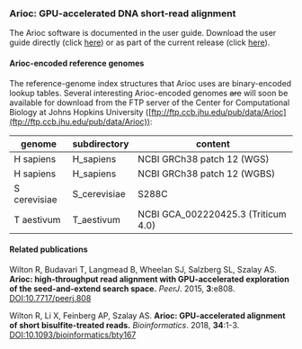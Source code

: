 ### Arioc:  GPU-accelerated DNA short-read alignment

The Arioc software is documented in the user guide.  Download the user guide directly (click [here](https://github.com/RWilton/Arioc/blob/master/Arioc.guide.pdf "Arioc user guide")) or as part of the current release (click [here](https://github.com/RWilton/Arioc/releases "Arioc releases")).

#### Arioc-encoded reference genomes
The reference-genome index structures that Arioc uses are binary-encoded lookup tables. Several interesting Arioc-encoded genomes ~~are~~ will soon be available for download from the FTP server of the Center for Computational Biology at Johns Hopkins University ([ftp://ftp.ccb.jhu.edu/pub/data/Arioc](ftp://ftp.ccb.jhu.edu/pub/data/Arioc)):

| genome | subdirectory | content |
|-|-|-|
| H sapiens | H_sapiens | NCBI GRCh38 patch 12 (WGS) |
| H sapiens | H_sapiens | NCBI GRCh38 patch 12 (WGBS) |
| S cerevisiae | S_cerevisiae | S288C |
| T aestivum | T_aestivum | NCBI GCA_002220425.3 (Triticum 4.0) |

#### Related publications
Wilton R, Budavari T, Langmead B, Wheelan SJ, Salzberg SL, Szalay AS.  **Arioc: high-throughput read alignment with GPU-accelerated exploration of the seed-and-extend search space.**  *PeerJ*. 2015, **3**:e808. [DOI:10.7717/peerj.808](https://doi.org/10.7717/peerj.808)

Wilton R, Li X, Feinberg AP, Szalay AS.  **Arioc: GPU-accelerated alignment of short bisulfite-treated reads.**  *Bioinformatics*. 2018, **34**:1-3. [DOI:10.1093/bioinformatics/bty167](https://academic.oup.com/bioinformatics/advance-article/doi/10.1093/bioinformatics/bty167/4938491?guestAccessKey=72ccdf78-07ee-487c-bf0f-e55da2ed867c)
